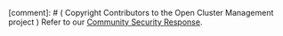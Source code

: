 \[comment\]: # ( Copyright Contributors to the Open Cluster Management project )
Refer to our [Community Security Response](https://github.com/open-cluster-management-io/community/blob/main/SECURITY.md).
